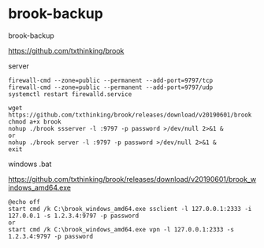 # brook-backup
brook-backup

https://github.com/txthinking/brook


server
```
firewall-cmd --zone=public --permanent --add-port=9797/tcp
firewall-cmd --zone=public --permanent --add-port=9797/udp
systemctl restart firewalld.service

wget https://github.com/txthinking/brook/releases/download/v20190601/brook
chmod a+x brook
nohup ./brook ssserver -l :9797 -p password >/dev/null 2>&1 &
or
nohup ./brook server -l :9797 -p password >/dev/null 2>&1 &
exit
```

windows .bat

https://github.com/txthinking/brook/releases/download/v20190601/brook_windows_amd64.exe
```
@echo off  
start cmd /k C:\brook_windows_amd64.exe ssclient -l 127.0.0.1:2333 -i 127.0.0.1 -s 1.2.3.4:9797 -p password
or
start cmd /k C:\brook_windows_amd64.exe vpn -l 127.0.0.1:2333 -s 1.2.3.4:9797 -p password
```
